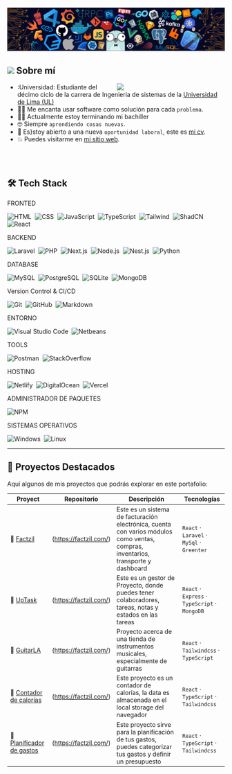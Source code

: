 <p align="center"><img src="https://raw.githubusercontent.com/KevinPatel04/KevinPatel04/master/header.png"></p>

## <picture><img src = "https://github.com/7oSkaaa/7oSkaaa/blob/main/Images/about_me.gif?raw=true" width = 50px></picture> Sobre mí

<picture> <img align="right" src="https://github.com/7oSkaaa/7oSkaaa/blob/main/Images/Right_Side.gif?raw=true" width = 250px></picture>



- :Universidad: Estudiante del décimo ciclo de la carrera de Ingenieria de sistemas de la [Universidad de Lima (UL)](https://www.ulima.edu.pe/)
- :technologist: Me encanta usar software como solución para cada `problema`.
- :student: Actualmente estoy terminando mi bachiller
- :nerd_face: Siempre `aprendiendo cosas nuevas`.
- :thinking: Es}stoy abierto a una nueva `oportunidad laboral`, este es [mi cv](https://drive.google.com/file/d/19uFx4dZ9sNJR4Cr0RgRn8T6myn5IP-ue/view?usp=sharing).
- :boom: Puedes visitarme en [mi sitio web](https://bryanavalosloaypardo.netlify.app/).
<br>
<br>




## 🛠️ Tech Stack

FRONTED

![HTML](https://img.shields.io/badge/-HTML-05122A?style=flat&logo=HTML5)&nbsp;
![CSS](https://img.shields.io/badge/-CSS-05122A?style=flat&logo=CSS3&logoColor=1572B6)&nbsp;
![JavaScript](https://img.shields.io/badge/-JavaScript-05122A?style=flat&logo=javascript)&nbsp;
![TypeScript](https://img.shields.io/badge/-TypeScript-000?&logo=TypeScript&logoColor=007ACC)&nbsp;
![Tailwind](https://img.shields.io/badge/tailwindcss-0F172A?&logo=tailwindcss)&nbsp;
![ShadCN](https://img.shields.io/badge/shadcn/ui-000000?style=flat&logo=shadcnui&logoColor=white)&nbsp;
![React](https://img.shields.io/badge/-React-05122A?style=flat&logo=react)&nbsp;

BACKEND

![Laravel](https://img.shields.io/badge/Laravel-05122A?style=flat&logo=laravel&logoColor=red)&nbsp;
![PHP](https://img.shields.io/badge/-PHP-000?&logo=PHP)&nbsp;
![Next.js](https://img.shields.io/badge/NextJs-000000?style=flat&logo=next.js&logoColor=white)&nbsp;
![Node.js](https://img.shields.io/badge/-Node.js-05122A?style=flat&logo=node.js)&nbsp;
![Nest.js](https://img.shields.io/badge/-NestJs-ea2845?style=flat-square&logo=nestjs&logoColor=white)&nbsp;
![Python](https://img.shields.io/badge/-Python-05122A?style=flat&logo=python)&nbsp;

DATABASE

![MySQL](https://img.shields.io/badge/-MySQL-000?&logo=MySQL)&nbsp;
![PostgreSQL](https://img.shields.io/badge/PostgreSQL-316192?logo=postgresql&logoColor=white)&nbsp;
![SQLite](https://img.shields.io/badge/-SQLite-000?&logo=SQLite)&nbsp;
![MongoDB](https://img.shields.io/badge/-MongoDB-000?&logo=MongoDB)&nbsp;

Version Control & CI/CD

![Git](https://img.shields.io/badge/-Git-05122A?style=flat&logo=git)&nbsp;
![GitHub](https://img.shields.io/badge/-GitHub-05122A?style=flat&logo=github)&nbsp;
![Markdown](https://img.shields.io/badge/-Markdown-05122A?style=flat&logo=markdown)&nbsp;

ENTORNO

![Visual Studio Code](https://img.shields.io/badge/-Visual%20Studio%20Code-05122A?style=flat&logo=visual-studio-code&logoColor=007ACC)&nbsp;
![Netbeans](https://img.shields.io/badge/NetBeans%20IDE-1B6AC6.svg?logo=apache-netbeans-ide&logoColor=white)&nbsp;

TOOLS

![Postman](https://img.shields.io/badge/-Postman-000?&logo=Postman)&nbsp;
![StackOverflow](https://img.shields.io/badge/-Stack%20Overflow-FE7A16?logo=stack-overflow&logoColor=white)&nbsp;

HOSTING

![Netlify](https://img.shields.io/badge/netlify-%23000000.svg?style=for-the-badge&logo=netlify&logoColor=#00C7B7)&nbsp;
![DigitalOcean](https://img.shields.io/badge/DigitalOcean-%230167ff.svg?logo=digitalOcean&logoColor=white)&nbsp;
![Vercel](https://img.shields.io/badge/vercel-%23000000.svg?style=for-the-badge&logo=vercel&logoColor=white)&nbsp;

ADMINISTRADOR DE PAQUETES

![NPM](https://img.shields.io/badge/NPM-%23000000.svg?style=for-the-badge&logo=npm&logoColor=white)&nbsp;

SISTEMAS OPERATIVOS

![Windows](https://img.shields.io/badge/Windows-0078D6?style=for-the-badge&logo=windows&logoColor=white)&nbsp;
![Linux](https://img.shields.io/badge/-Linux-222222?style=flat&logo=linux&logoColor=FCC624)&nbsp;

---

## 🚀 Proyectos Destacados
Aquí algunos de mis proyectos que podrás explorar en este portafolio:

| Proyect | Repositorio | Descripción | Tecnologías |
|----------|-------------|-------------|-------------|
| 🔗 [Factzil](https://factzil.com/) | (https://factzil.com/) | Este es un sistema de facturación electrónica, cuenta con varios módulos como ventas, compras, inventarios, transporte y dashboard | `React` · `Laravel` · `MySql` · `Greenter` |
| 🔗 [UpTask](https://uptask-frontend-pi-seven.vercel.app/) | (https://factzil.com/) | Este es un gestor de Proyecto, donde puedes tener colaboradores, tareas, notas y estados en las tareas | `React` · `Express` · `TypeScript` · `MongoDB` |
| 🔗 [GuitarLA](https://sensational-bublanina-922cde.netlify.app/) | (https://factzil.com/) | Proyecto acerca de una tienda de instrumentos musicales, especialmente de guitarras | `React` · `Tailwindcss` · `TypeScript` |
| 🔗 [Contador de calorías](https://joyful-biscochitos-c2efc9.netlify.app/) | (https://factzil.com/) | Este proyecto es un contador de calorías, la data es almacenada en el local storage del navegador | `React` · `TypeScript` · `Tailwindcss` |
| 🔗 [Planificador de gastos](https://stunning-palmier-13a090.netlify.app/) | (https://factzil.com/) | Este proyecto sirve para la planificación de tus gastos, puedes categorizar tus gastos y definir un presupuesto | `React` · `TypeScript` · `Tailwindcss` | 
